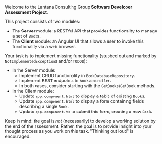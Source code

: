 Welcome to the Lantana Consulting Group **Software Developer Assessment Project**.

This project consists of two modules:

  - The **Server** module: a RESTful API that provides functionality to manage a set of `Book`s.
  - The **Client** module: an Angular UI that allows a user to invoke this functionality via a web browser.

Your task is to implement missing functionality (stubbed out and marked by `NotImplementedException`s and/or `TODO`s):

  - In the Server module:
      - Implement CRUD functionality in `BookDatabaseRepository`.
      - Implement REST endpoints in `BookController`.
      - In both cases, consider starting with the `GetBooks`/`GetBook` methods.
  - In the Client module:
      - Update `app.component.html` to display a table of existing `Book`s.
      - Update `app.component.html` to display a form containing fields describing a single `Book`.
      - Update `app.component.ts` to submit this form, creating a new `Book`.

Keep in mind: the goal is *not* (necessarily) to develop a working solution by the end of the assessment.
Rather, the goal is to provide insight into your thought process as you work on this task.
"Thinking out loud" is encouraged.
